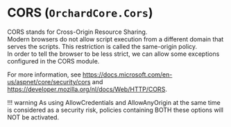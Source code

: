 # CORS (`OrchardCore.Cors`)

CORS stands for Cross-Origin Resource Sharing.  
Modern browsers do not allow script execution from a different domain that serves the scripts.
This restriction is called the same-origin policy.  
In order to tell the browser to be less strict, we can allow some exceptions configured in the CORS module.

For more information, see https://docs.microsoft.com/en-us/aspnet/core/security/cors and https://developer.mozilla.org/nl/docs/Web/HTTP/CORS.

!!! warning
    As using AllowCredentials and AllowAnyOrigin at the same time is considered as a security risk, policies containing BOTH these options will NOT be activated.
